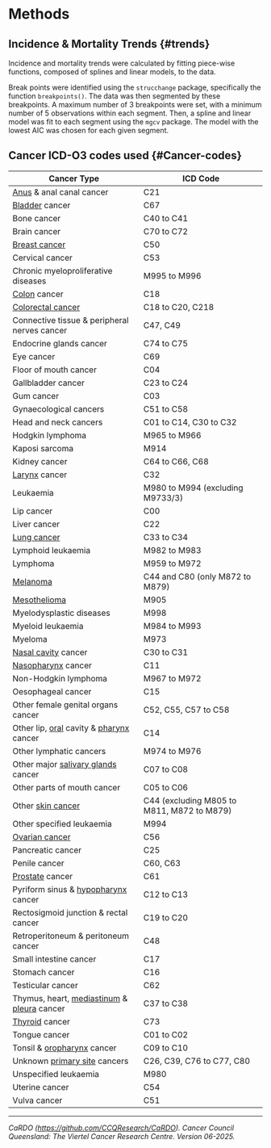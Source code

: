 # Methods

## Incidence & Mortality Trends {#trends}

Incidence and mortality trends were calculated by fitting piece-wise functions, composed of splines and linear models, to the data. 

Break points were identified using the `strucchange` package, specifically the function `breakpoints()`. The data was then segmented by these breakpoints. A maximum number of 3 breakpoints were set, with a minimum number of 5 observations within each segment. Then, a spline and linear model was fit to each segment using the `mgcv` package. The model with the lowest AIC was chosen for each given segment.


## Cancer ICD-O3 codes used {#Cancer-codes}

| Cancer Type                                                                                                                             | ICD Code                                    |
| ----------------------------------------------------------------------------------------------------------------------------------------- | ------------------------------------------- |
| [Anus](https://cancerqld.org.au/glossary/anus/) & anal canal cancer                                                                       | C21                                         |
| [Bladder](https://cancerqld.org.au/glossary/bladder/) cancer                                                                              | C67                                         |
| Bone cancer                                                                                                                                 | C40 to C41                                  |
| Brain cancer                                                                                                                                | C70 to C72                                  |
| [Breast cancer](https://cancerqld.org.au/glossary/breast-cancer/)                                                                         | C50                                         |
| Cervical cancer                                                                                                                             | C53                                         |
| Chronic myeloproliferative diseases                                                                                                         | M995 to M996                                |
| [Colon](https://cancerqld.org.au/glossary/colon/) cancer                                                                                    | C18                                         |
| [Colorectal cancer](https://cancerqld.org.au/glossary/colorectal-cancer/)                                                                   | C18 to C20, C218                            |
| Connective tissue & peripheral nerves cancer                                                                                                | C47, C49                                    |
| Endocrine glands cancer                                                                                                                     | C74 to C75                                  |
| Eye cancer                                                                                                                                  | C69                                         |
| Floor of mouth cancer                                                                                                                       | C04                                         |
| Gallbladder cancer                                                                                                                          | C23 to C24                                  |
| Gum cancer                                                                                                                                  | C03                                         |
| Gynaecological cancers                                                                                                                      | C51 to C58                                  |
| Head and neck cancers                                                                                                                       | C01 to C14, C30 to C32                      |
| Hodgkin lymphoma                                                                                                                            | M965 to M966                                |
| Kaposi sarcoma                                                                                                                              | M914                                        |
| Kidney cancer                                                                                                                               | C64 to C66, C68                             |
| [Larynx](https://cancerqld.org.au/glossary/larynx/) cancer                                                                                  | C32                                         |
| Leukaemia                                                                                                                                   | M980 to M994 (excluding M9733/3)            |
| Lip cancer                                                                                                                                  | C00                                         |
| Liver cancer                                                                                                                                | C22                                         |
| [Lung cancer](https://cancerqld.org.au/glossary/lung-cancer/)                                                                               | C33 to C34                                  |
| Lymphoid leukaemia                                                                                                                          | M982 to M983                                |
| Lymphoma                                                                                                                                    | M959 to M972                                |
| [Melanoma](https://cancerqld.org.au/glossary/melanoma/)                                                                                     | C44 and C80 (only M872 to M879)             |
| [Mesothelioma](https://cancerqld.org.au/glossary/mesothelioma/)                                                                             | M905                                        |
| Myelodysplastic diseases                                                                                                                    | M998                                        |
| Myeloid leukaemia                                                                                                                           | M984 to M993                                |
| Myeloma                                                                                                                                     | M973                                        |
| [Nasal cavity](https://cancerqld.org.au/glossary/nasal-cavity/) cancer                                                                      | C30 to C31                                  |
| [Nasopharynx](https://cancerqld.org.au/glossary/nasopharynx/) cancer                                                                        | C11                                         |
| Non-Hodgkin lymphoma                                                                                                                        | M967 to M972                                |
| Oesophageal cancer                                                                                                                          | C15                                         |
| Other female genital organs cancer                                                                                                          | C52, C55, C57 to C58                        |
| Other lip, [oral](https://cancerqld.org.au/glossary/oral/) cavity & [pharynx](https://cancerqld.org.au/glossary/pharynx/) cancer            | C14                                         |
| Other lymphatic cancers                                                                                                                     | M974 to M976                                |
| Other major [salivary glands](https://cancerqld.org.au/glossary/salivary-glands/) cancer                                                    | C07 to C08                                  |
| Other parts of mouth cancer                                                                                                                 | C05 to C06                                  |
| Other [skin cancer](https://cancerqld.org.au/glossary/skin-cancer/)                                                                         | C44 (excluding M805 to M811, M872 to M879)   |
| Other specified leukaemia                                                                                                                   | M994                                        |
| [Ovarian cancer](https://cancerqld.org.au/glossary/ovarian-cancer/)                                                                         | C56                                         |
| Pancreatic cancer                                                                                                                           | C25                                         |
| Penile cancer                                                                                                                               | C60, C63                                    |
| [Prostate](https://cancerqld.org.au/glossary/prostate/) cancer                                                                              | C61                                         |
| Pyriform sinus & [hypopharynx](https://cancerqld.org.au/glossary/hypopharynx/) cancer                                                       | C12 to C13                                  |
| Rectosigmoid junction & rectal cancer                                                                                                       | C19 to C20                                  |
| Retroperitoneum & peritoneum cancer                                                                                                         | C48                                         |
| Small intestine cancer                                                                                                                      | C17                                         |
| Stomach cancer                                                                                                                              | C16                                         |
| Testicular cancer                                                                                                                           | C62                                         |
| Thymus, heart, [mediastinum](https://cancerqld.org.au/glossary/mediastinum/) & [pleura](https://cancerqld.org.au/glossary/pleura/) cancer    | C37 to C38                                  |
| [Thyroid](https://cancerqld.org.au/glossary/thyroid/) cancer                                                                                | C73                                         |
| Tongue cancer                                                                                                                               | C01 to C02                                  |
| Tonsil & [oropharynx](https://cancerqld.org.au/glossary/oropharynx/) cancer                                                                | C09 to C10                                  |
| Unknown [primary site](https://cancerqld.org.au/glossary/primary-site/) cancers                                                             | C26, C39, C76 to C77, C80                   |
| Unspecified leukaemia                                                                                                                       | M980                                        |
| Uterine cancer                                                                                                                              | C54                                         |
| Vulva cancer                                                                                                                                | C51                                         |
---

*CaRDO (https://github.com/CCQResearch/CaRDO). Cancer Council Queensland: The Viertel Cancer Research Centre. Version 06-2025.*
